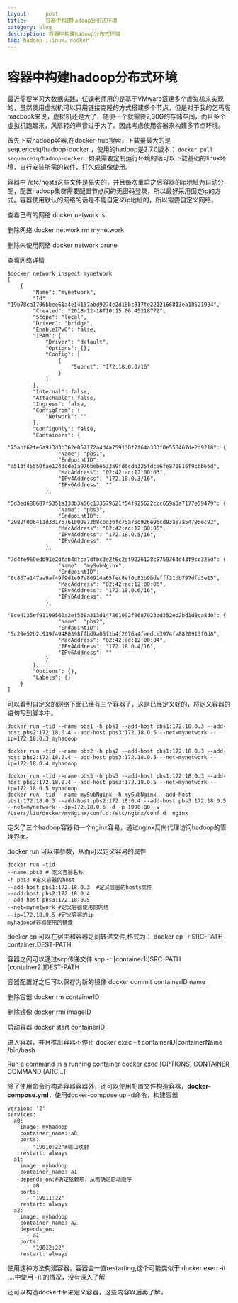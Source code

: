 ```yaml
---
layout:     post
title:      容器中构建hadoop分布式环境
category: blog
description: 容器中构建hadoop分布式环境
tag: hadoop ,linux，docker
---
```

# 容器中构建hadoop分布式环境

最近需要学习大数据实践，任课老师用的是基于VMware搭建多个虚拟机来实现的，虽然使用虚拟机可以只用链接克隆的方式搭建多个节点，但是对于我的乞丐版macbook来说，虚拟机还是大了，随便一个就需要2,30G的存储空间，而且多个虚拟机跑起来，风扇转的声音过于大了。因此考虑使用容器来构建多节点环境。

首先下载hadoop容器,在docker-hub搜索，下载量最大的是sequenceiq/hadoop-docker ，使用的hadoop是2.7.0版本：
`docker pull sequenceiq/hadoop-docker
`
如果需要定制运行环境的话可以下载基础的linux环境，自行安装所需的软件，打包成镜像使用。

容器中 /etc/hosts这些文件是易失的，并且每次重启之后容器的ip地址为自动分配，配置hadoop集群需要配置节点间的无密码登录，所以最好采用固定ip的方式。容器使用默认的网络的话是不能自定义ip地址的，所以需要自定义网络。

查看已有的网络
	docker network ls

删除网络
	docker network rm mynetwork
	

删除未使用网络
	docker network prune

查看网络详情
 
	$docker network inspect mynetwork
	[
	    {
	        "Name": "mynetwork",
	        "Id": "19b78ca1706bbee61a4e14157abd9274e2d18bc317fe2212166813ea18521984",
	        "Created": "2018-12-18T10:15:06.4521877Z",
	        "Scope": "local",
	        "Driver": "bridge",
	        "EnableIPv6": false,
	        "IPAM": {
	            "Driver": "default",
	            "Options": {},
	            "Config": [
	                {
	                    "Subnet": "172.18.0.0/16"
	                }
	            ]
	        },
	        "Internal": false,
	        "Attachable": false,
	        "Ingress": false,
	        "ConfigFrom": {
	            "Network": ""
	        },
	        "ConfigOnly": false,
	        "Containers": {
	            "25abf62fe6a913d3b362e057172a4d4a759130f7f64a333f0e553467de2d9218": {
	                "Name": "pbs1",
	                "EndpointID": "a513f45550fae124dcde1a976bebe533a9fd6cda325fdca6fe870816f9cbb66d",
	                "MacAddress": "02:42:ac:12:00:03",
	                "IPv4Address": "172.18.0.3/16",
	                "IPv6Address": ""
	            },
	            "5d3ed688687f5351a133b3a56c133579621f54f925622ccc659a3a7177e59479": {
	                "Name": "pbs3",
	                "EndpointID": "2982f006411d33176761000972b8cbd3bfc75a75d926e96cd93a87a54795ec92",
	                "MacAddress": "02:42:ac:12:00:05",
	                "IPv4Address": "172.18.0.5/16",
	                "IPv6Address": ""
	            },
	            "7d4fe969edb91e2dfab4dfca7dfbc3e2f6c2ef9226128c8759364d43f9cc325d": {
	                "Name": "mySubNginx",
	                "EndpointID": "8c867a147aa9af49f9d1e97e86914a65fec8ef0c82b9bdefff21db797dfd3e15",
	                "MacAddress": "02:42:ac:12:00:06",
	                "IPv4Address": "172.18.0.6/16",
	                "IPv6Address": ""
	            },
	            "8ce4135ef91109560a2ef538a313d147861092f8687023dd252ed2bd1d8ca8d0": {
	                "Name": "pbs2",
	                "EndpointID": "5c29e52b2c939f49480398ffbd9a05f1b4f2676a4feedce3974fa8820913f0d8",
	                "MacAddress": "02:42:ac:12:00:04",
	                "IPv4Address": "172.18.0.4/16",
	                "IPv6Address": ""
	            }
	        },
	        "Options": {},
	        "Labels": {}
	    }
	]

可以看到自定义的网络下面已经有三个容器了，这是已经定义好的，将定义容器的语句写到脚本中。

	docker run -tid --name pbs1 -h pbs1 --add-host pbs1:172.18.0.3 --add-host pbs2:172.18.0.4 --add-host pbs3:172.18.0.5 --net=mynetwork --ip=172.18.0.3 myhadoop
	
	docker run -tid --name pbs2 -h pbs2 --add-host pbs1:172.18.0.3 --add-host pbs2:172.18.0.4 --add-host pbs3:172.18.0.5 --net=mynetwork --ip=172.18.0.4 myhadoop
	
	docker run -tid --name pbs3 -h pbs3 --add-host pbs1:172.18.0.3 --add-host pbs2:172.18.0.4 --add-host pbs3:172.18.0.5 --net=mynetwork --ip=172.18.0.5 myhadoop
	docker run -tid --name mySubNginx -h mySubNginx --add-host pbs1:172.18.0.3 --add-host pbs2:172.18.0.4 --add-host pbs3:172.18.0.5 --net=mynetwork --ip=172.18.0.6 -d -p 1090:80 -v  /Users/liu/docker/myNginx/conf.d:/etc/nginx/conf.d  nginx

定义了三个hadoop容器和一个nginx容易，通过nginx反向代理访问hadoop的管理界面。

docker run 可以带参数，从而可以定义容易的属性


	docker run -tid 
	--name pbs3 # 定义容器名称
	-h pbs3 #定义容器的host
	--add-host pbs1:172.18.0.3  #定义容器的hosts文件
	--add-host pbs2:172.18.0.4 
	--add-host pbs3:172.18.0.5 
	--net=mynetwork #定义容器使用的网络
	--ip=172.18.0.5 #定义容器的ip
	myhadoop#容器使用的镜像

docker cp 可以在宿主和容器之间转递文件,格式为：
	docker cp -r SRC-PATH container:DEST-PATH

容器之间可以通过scp传递文件
	scp -r [container1:]SRC-PATH [container2:]DEST-PATH 

容器配置好之后可以保存为新的镜像
	docker commit containerID name

删除容器
	docker rm  containerID

删除镜像
	docker rmi  imageID

启动容器
	docker start containerID

进入容器，并且推出容器不停止
	docker exec -it containerID|containerName  /bin/bash 

Run a command in a running container
	docker exec [OPTIONS] CONTAINER COMMAND [ARG…]

除了使用命令行构造容器容器外，还可以使用配置文件构造容器，**docker-compose.yml**，使用docker-compose up -d命令，构建容器

	version: '2'
	services:
	  a0:
	    image: myhadoop
	    container_name: a0
	    ports:
	      - "19010:22"#端口映射
	    restart: always
	  a1:
	    image: myhadoop
	    container_name: a1
	    depends_on:#确定依赖项，从而确定启动顺序
	      - a0
	    ports:
	      - "19011:22"
	    restart: always
	  a2:
	    image: myhadoop
	    container_name: a2
	    depends_on:
	      - a1
	    ports:
	      - "19012:22"
	    restart: always

使用这种方法构建容器，容器会一直restarting,这个可能类似于  docker exec -it  ….中使用 -it 的情况，没有深入了解

还可以构造dockerfile来定义容器，这些内容以后再了解。

